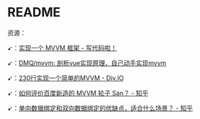 # README

资源：

➹：[实现一个 MVVM 框架 - 写代码啦！](https://xiedaimala.com/courses/71e7409a-b986-4acb-89af-d9846f7af093#/common)

➹：[DMQ/mvvm: 剖析vue实现原理，自己动手实现mvvm](https://github.com/DMQ/mvvm)

➹：[230行实现一个简单的MVVM - Div.IO](https://div.io/topic/1890)

➹：[如何评价百度新造的 MVVM 轮子 San？ - 知乎](https://www.zhihu.com/question/65498751)

➹：[单向数据绑定和双向数据绑定的优缺点，适合什么场景？ - 知乎](https://www.zhihu.com/question/49964363)

